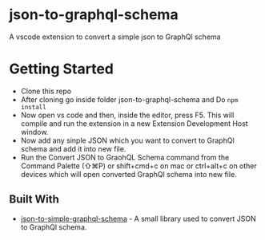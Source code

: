 # json-to-graphql-schema
A vscode extension to convert a simple json to GraphQl schema

# Getting Started
* Clone this repo
* After cloning go inside folder json-to-graphql-schema and Do `npm install`
* Now open vs code and then, inside the editor, press F5. This will compile and run the extension in a new Extension Development Host window.
* Now add any sinple JSON which you want to convert to GraphQl schema and add it into new file.
* Run the Convert JSON to GraohQL Schema command from the Command Palette (⇧⌘P) or shift+cmd+c on mac or ctrl+alt+c on other devices which will open converted GraphQl schema into new file.
## Built With

* [json-to-simple-graphql-schema](https://walmartlabs.github.io/json-to-simple-graphql-schema/) - A small library used to convert JSON to GraphQl schema.
